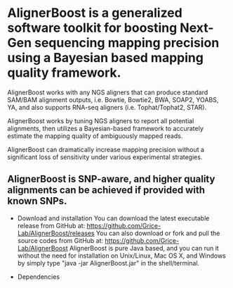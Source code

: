 AlignerBoost is a generalized software toolkit for boosting Next-Gen sequencing mapping precision
using a Bayesian based mapping quality framework.
================================================================================================== 

AlignerBoost works with any NGS aligners that can produce standard SAM/BAM alignment outputs,
i.e. Bowtie, Bowtie2, BWA, SOAP2, YOABS, YA, and also supports RNA-seq aligners (i.e. Tophat/Tophat2, STAR). 

AlignerBoost works by tuning NGS aligners to report all potential alignments,
then utilizes a Bayesian-based framework to accurately estimate the mapping quality
of ambiguously mapped reads.

AlignerBoost can dramatically increase mapping precision without a significant loss of
sensitivity under various experimental strategies.

AlignerBoost is SNP-aware, and higher quality alignments can be achieved if provided with known SNPs.
-----------------------------------------------------------------------------------------------------

-	Download and installation
	You can download the latest executable release from GitHub at: https://github.com/Grice-Lab/AlignerBoost/releases
	You can also download or fork and pull the source codes from GitHub at: https://github.com/Grice-Lab/AlignerBoost
	AlignerBoost is pure Java based, and you can run it without the need for installation on Unix/Linux, Mac OS X,
	and Windows by simply type "java -jar AlignerBoost.jar" in the shell/terminal.

-	Dependencies
